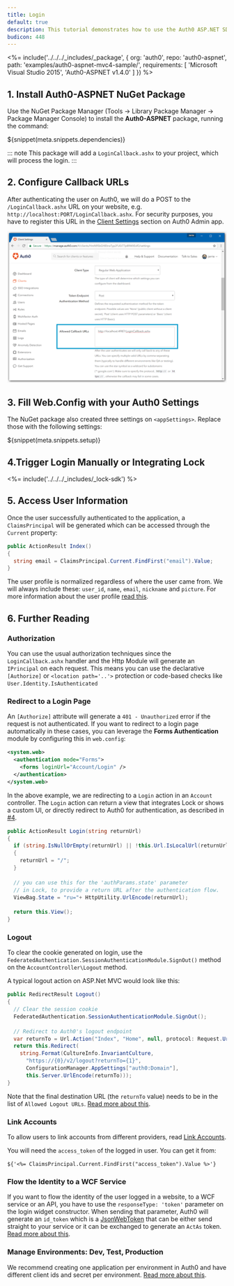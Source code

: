 ```yaml
---
title: Login
default: true
description: This tutorial demonstrates how to use the Auth0 ASP.NET SDK to add authentication and authorization to your web app
budicon: 448
---
```


<%= include('../../../_includes/_package', {
  org: 'auth0',
  repo: 'auth0-aspnet',
  path: 'examples/auth0-aspnet-mvc4-sample/',
  requirements: [
    'Microsoft Visual Studio 2015',
    'Auth0-ASPNET v1.4.0'
  ]
}) %>

## 1. Install Auth0-ASPNET NuGet Package

Use the NuGet Package Manager (Tools -> Library Package Manager -> Package Manager Console) to install the **Auth0-ASPNET** package, running the command:

${snippet(meta.snippets.dependencies)}

::: note
This package will add a `LoginCallback.ashx` to your project, which will process the login.
:::

## 2. Configure Callback URLs

After authenticating the user on Auth0, we will do a POST to the `/LoginCallback.ashx` URL on your website, e.g. `http://localhost:PORT/LoginCallback.ashx`. For security purposes, you have to register this URL in the [Client Settings](${manage_url}/#/applications/${account.clientId}/settings) section on Auth0 Admin app.

![Callback URLs](/media/articles/server-platforms/aspnet/callback_url.png)

## 3. Fill Web.Config with your Auth0 Settings

The NuGet package also created three settings on `<appSettings>`. Replace those with the following settings:

${snippet(meta.snippets.setup)}

## 4.Trigger Login Manually or Integrating Lock

<%= include('../../../_includes/_lock-sdk') %>

## 5. Access User Information

Once the user successfully authenticated to the application, a `ClaimsPrincipal` will be generated which can be accessed through the `Current` property:

```cs
public ActionResult Index()
{
  string email = ClaimsPrincipal.Current.FindFirst("email").Value;
}
```

The user profile is normalized regardless of where the user came from. We will always include these: `user_id`, `name`, `email`, `nickname` and `picture`. For more information about the user profile [read this](/user-profile).

## 6. Further Reading

### Authorization

You can use the usual authorization techniques since the `LoginCallback.ashx` handler and the Http Module will generate an `IPrincipal` on each request. This means you can use the declarative `[Authorize]` or `<location path='..'>` protection or code-based checks like `User.Identity.IsAuthenticated`

### Redirect to a Login Page

An `[Authorize]` attribute will generate a `401 - Unauthorized` error if the request is not authenticated. If you want to redirect to a login page automatically in these cases, you can leverage the **Forms Authentication** module by configuring this in `web.config`:

```xml
<system.web>
  <authentication mode="Forms">
    <forms loginUrl="Account/Login" />
  </authentication>
</system.web>
```

In the above example, we are redirecting to a `Login` action in an `Account` controller. The `Login` action can return a view that integrates Lock or shows a custom UI, or directly redirect to Auth0 for authentication, as described in [#4](#4-trigger-login-manually-or-integrating-lock).

```cs
public ActionResult Login(string returnUrl)
{
  if (string.IsNullOrEmpty(returnUrl) || !this.Url.IsLocalUrl(returnUrl))
  {
    returnUrl = "/";
  }

  // you can use this for the 'authParams.state' parameter
  // in Lock, to provide a return URL after the authentication flow.
  ViewBag.State = "ru="+ HttpUtility.UrlEncode(returnUrl);

  return this.View();
}
```

### Logout

To clear the cookie generated on login, use the `FederatedAuthentication.SessionAuthenticationModule.SignOut()` method on the `AccountController\Logout` method.

A typical logout action on ASP.Net MVC would look like this:

```cs
public RedirectResult Logout()
{
  // Clear the session cookie
  FederatedAuthentication.SessionAuthenticationModule.SignOut();

  // Redirect to Auth0's logout endpoint
  var returnTo = Url.Action("Index", "Home", null, protocol: Request.Url.Scheme );
  return this.Redirect(
    string.Format(CultureInfo.InvariantCulture,
      "https://{0}/v2/logout?returnTo={1}",
      ConfigurationManager.AppSettings["auth0:Domain"],
      this.Server.UrlEncode(returnTo)));
}
```

Note that the final destination URL (the `returnTo` value) needs to be in the list of `Allowed Logout URLs`. [Read more about this](/logout#redirecting-users-after-logout).

### Link Accounts

To allow users to link accounts from different providers, read [Link Accounts](/link-accounts).

You will need the `access_token` of the logged in user. You can get it from:

```
${'<%= ClaimsPrincipal.Current.FindFirst("access_token").Value %>'}
```

### Flow the Identity to a WCF Service

If you want to flow the identity of the user logged in a website, to a WCF service or an API, you have to use the `responseType: 'token'` parameter on the login widget constructor. When sending that parameter, Auth0 will generate an `id_token` which is a [JsonWebToken](http://tools.ietf.org/html/draft-ietf-oauth-json-web-token-06) that can be either send straight to your service or it can be exchanged to generate an `ActAs` token. [Read more about this](/server-apis/wcf-service).

### Manage Environments: Dev, Test, Production

We recommend creating one application per environment in Auth0 and have different client ids and secret per environment. [Read more about this](/azure-tutorial).
